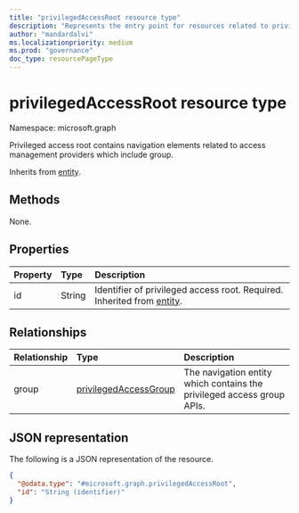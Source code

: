 ```yaml
---
title: "privilegedAccessRoot resource type"
description: "Represents the entry point for resources related to privileged identity management (PIM)."
author: "mandardalvi"
ms.localizationpriority: medium
ms.prod: "governance"
doc_type: resourcePageType
---
```


# privilegedAccessRoot resource type

Namespace: microsoft.graph

Privileged access root contains navigation elements related to access management providers which include group.

Inherits from [entity](../resources/entity.md).

## Methods
None.
<!-- |Method|Return type|Description|
|:---|:---|:---|
|[List privilegedAccessRoots](../api/identitygovernance-list-privilegedaccess.md)|[privilegedAccessRoot](../resources/privilegedaccessroot.md) collection|Get a list of the [privilegedAccessRoot](../resources/privilegedaccessroot.md) objects and their properties.|
|[Create privilegedAccessRoot](../api/identitygovernance-post-privilegedaccess.md)|[privilegedAccessRoot](../resources/privilegedaccessroot.md)|Create a new [privilegedAccessRoot](../resources/privilegedaccessroot.md) object.|
|[Get privilegedAccessRoot](../api/privilegedaccessroot-get.md)|[privilegedAccessRoot](../resources/privilegedaccessroot.md)|Read the properties and relationships of a [privilegedAccessRoot](../resources/privilegedaccessroot.md) object.|
|[Update privilegedAccessRoot](../api/privilegedaccessroot-update.md)|[privilegedAccessRoot](../resources/privilegedaccessroot.md)|Update the properties of a [privilegedAccessRoot](../resources/privilegedaccessroot.md) object.|
|[Delete privilegedAccessRoot](../api/identitygovernance-delete-privilegedaccess.md)|None|Delete a [privilegedAccessRoot](../resources/privilegedaccessroot.md) object.|
|[List privilegedAccessGroup](../api/privilegedaccessroot-list-group.md)|[privilegedAccessGroup](../resources/privilegedaccessgroup.md) collection|Get the privilegedAccessGroup resources from the group navigation property.|
|[Create privilegedAccessGroup](../api/privilegedaccessroot-post-group.md)|[privilegedAccessGroup](../resources/privilegedaccessgroup.md)|Create a new privilegedAccessGroup object.| -->

## Properties
|Property|Type|Description|
|:---|:---|:---|
|id|String|Identifier of privileged access root. Required. Inherited from [entity](../resources/entity.md).|

## Relationships
|Relationship|Type|Description|
|:---|:---|:---|
|group|[privilegedAccessGroup](../resources/privilegedaccessgroup.md)|The navigation entity which contains the privileged access group APIs.|

## JSON representation
The following is a JSON representation of the resource.
<!-- {
  "blockType": "resource",
  "keyProperty": "id",
  "@odata.type": "microsoft.graph.privilegedAccessRoot",
  "baseType": "microsoft.graph.entity",
  "openType": false
}
-->
``` json
{
  "@odata.type": "#microsoft.graph.privilegedAccessRoot",
  "id": "String (identifier)"
}
```


